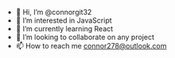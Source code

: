 - 👋 Hi, I’m @connorgit32
- 👀 I’m interested in JavaScript
- 🌱 I’m currently learning React
- 💞️ I’m looking to collaborate on any project
- 📫 How to reach me connor278@outlook.com

<!---
connorgit32/connorgit32 is a ✨ special ✨ repository because its `README.md` (this file) appears on your GitHub profile.
You can click the Preview link to take a look at your changes.
--->

